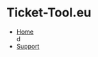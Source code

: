 # Ticket-Tool.eu

<link rel="shortcut icon" type="image/png" href="https://ticket-tool.eu/img/tickettoollogo.png">
<div class="right">
    <ul id="nav-right">
        <li>
            <a href="https://ticket-tool.eu" target="_blank">Home</a>
        </li>d
     
        <li>
            <a href="https://ticket-tool.eu/support"_blank">Support</a>
        </li>
    </ul>
</div>


  
